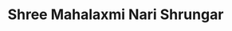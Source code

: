 ---
title: "Shree Mahalaxmi Nari Shrungar"
url: /amaravti/shree-mahalaxmi-nari-shrungar/
shop: Kleidung
---